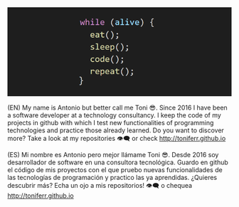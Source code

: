 <img src="https://github.com/toniferr/toniferr/blob/master/img/image.png" alt="banner">

(EN) My name is Antonio but better call me Toni 😎. Since 2016 I have been a software developer at a technology consultancy. I keep the code of my projects in github with which I test new functionalities of programming technologies and practice those already learned.
Do you want to discover more? Take a look at my repositories 👁‍🗨 or check http://toniferr.github.io

(ES) Mi nombre es Antonio pero mejor llámame Toni 😎. Desde 2016 soy desarrollador de software en una consultora tecnológica. Guardo en github el código de mis proyectos con el que pruebo nuevas funcionalidades de las tecnologías de programación y practico las ya aprendidas.
¿Quieres descubrir más? Echa un ojo a mis repositorios! 👁‍🗨 o chequea http://toniferr.github.io
